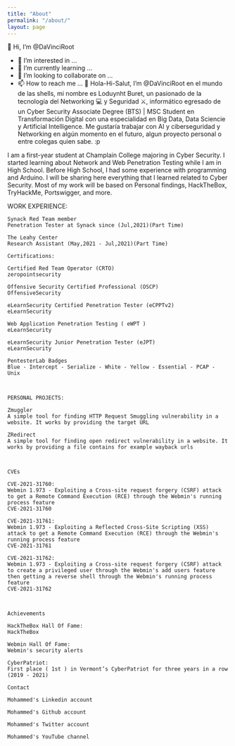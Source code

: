 ```yaml
---
title: "About"
permalink: "/about/"
layout: page
---
```



👋 Hi, I’m @DaVinciRoot




- 👀 I’m interested in ...
- 🌱 I’m currently learning ...
- 💞️ I’m looking to collaborate on ...
- 📫 How to reach me ...
👋 Hola-Hi-Salut, I’m @DaVinciRoot en el mundo de las shells, mi nombre es Loduynht Buret, un pasionado de la tecnología del Networking 💻 y Seguridad ⚔️, informático egresado de un Cyber Security Associate Degree (BTS) | MSC Student en Transformación Digital con una especialidad en Big Data, Data Sciencie y Artificial Intelligence. Me gustaría trabajar con AI y ciberseguridad y Networking en algún momento en el futuro, algun proyecto personal o entre colegas quien sabe. :p

I am a first-year student at Champlain College majoring in Cyber Security. I started learning about Network and Web Penetration Testing while I am in High School. Before High School, I had some experience with programming and Arduino. I will be sharing here everything that I learned related to Cyber Security. Most of my work will be based on Personal findings, HackTheBox, TryHackMe, Portswigger, and more.

  
  WORK EXPERIENCE:

    Synack Red Team member
    Penetration Tester at Synack since (Jul,2021)(Part Time)

    The Leahy Center
    Research Assistant (May,2021 - Jul,2021)(Part Time)

    Certifications:

    Certified Red Team Operator (CRTO)
    zeropointsecurity

    Offensive Security Certified Professional (OSCP)
    OffensiveSecurity

    eLearnSecurity Certified Penetration Tester (eCPPTv2)
    eLearnSecurity

    Web Application Penetration Testing ( eWPT )
    eLearnSecurity

    eLearnSecurity Junior Penetration Tester (eJPT)
    eLearnSecurity

    PentesterLab Badges
    Blue - Intercept - Serialize - White - Yellow - Essential - PCAP - Unix



    PERSONAL PROJECTS:

    Zmuggler
    A simple tool for finding HTTP Request Smuggling vulnerability in a website. It works by providing the target URL

    ZRedirect
    A simple tool for finding open redirect vulnerability in a website. It works by providing a file contains for example wayback urls



    CVEs

    CVE-2021-31760:
    Webmin 1.973 - Exploiting a Cross-site request forgery (CSRF) attack to get a Remote Command Execution (RCE) through the Webmin's running process feature
    CVE-2021-31760

    CVE-2021-31761:
    Webmin 1.973 - Exploiting a Reflected Cross-Site Scripting (XSS) attack to get a Remote Command Execution (RCE) through the Webmin's running process feature
    CVE-2021-31761

    CVE-2021-31762:
    Webmin 1.973 - Exploiting a Cross-site request forgery (CSRF) attack to create a privileged user through the Webmin's add users feature then getting a reverse shell through the Webmin's running process feature
    CVE-2021-31762



    Achievements

    HackTheBox Hall Of Fame:
    HackTheBox

    Webmin Hall Of Fame:
    Webmin's security alerts

    CyberPatriot:
    First place ( 1st ) in Vermont’s CyberPatriot for three years in a row (2019 - 2021)

    Contact

    Mohammed's Linkedin account

    Mohammed's Github account

    Mohammed's Twitter account

    Mohammed's YouTube channel
